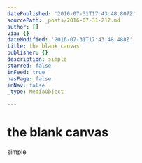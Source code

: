 ```yaml
---
datePublished: '2016-07-31T17:43:48.807Z'
sourcePath: _posts/2016-07-31-212.md
author: []
via: {}
dateModified: '2016-07-31T17:43:48.488Z'
title: the blank canvas
publisher: {}
description: simple
starred: false
inFeed: true
hasPage: false
inNav: false
_type: MediaObject

---
```

# the blank canvas

simple